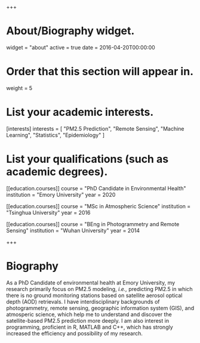 +++
# About/Biography widget.
widget = "about"
active = true
date = 2016-04-20T00:00:00

# Order that this section will appear in.
weight = 5

# List your academic interests.
[interests]
  interests = [
    "PM2.5 Prediction",
    "Remote Sensing",
    "Machine Learning",
    "Statistics",
    "Epidemiology"
  ]

# List your qualifications (such as academic degrees).
 [[education.courses]]
  course = "PhD Candidate in Environmental Health"
  institution = "Emory University"
  year = 2020

[[education.courses]]
  course = "MSc in Atmospheric Science"
  institution = "Tsinghua University"
  year = 2016

[[education.courses]]
  course = "BEng in Photogrammetry and Remote Sensing"
  institution = "Wuhan University"
  year = 2014
 
+++

# Biography
As a PhD Candidate of environmental health at Emory University, my research primarily focus on PM2.5 modeling, *i.e.,* predicting PM2.5 in which there is no ground monitoring stations based on satellite aerosol optical depth (AOD) retrievals. I have interdisciplinary backgrounds of photogrammetry, remote sensing, geographic information system (GIS), and atmosperic science, which help me to understand and discover the satellite-based PM2.5 prediction more deeply. I am also interest in programming, proficient in R, MATLAB and C++, which has strongly increased the efficiency and possibility of my research. 
